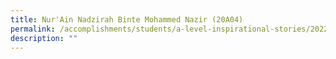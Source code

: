```yaml
---
title: Nur'Ain Nadzirah Binte Mohammed Nazir (20A04)
permalink: /accomplishments/students/a-level-inspirational-stories/2022/ain/
description: ""
---
```

